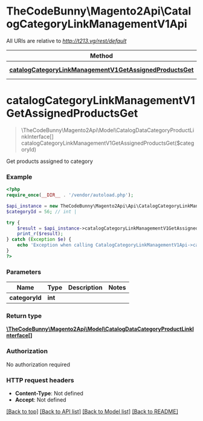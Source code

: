 # TheCodeBunny\Magento2Api\CatalogCategoryLinkManagementV1Api

All URIs are relative to *http://t213.vg/rest/default*

Method | HTTP request | Description
------------- | ------------- | -------------
[**catalogCategoryLinkManagementV1GetAssignedProductsGet**](CatalogCategoryLinkManagementV1Api.md#catalogCategoryLinkManagementV1GetAssignedProductsGet) | **GET** /V1/categories/{categoryId}/products | 


# **catalogCategoryLinkManagementV1GetAssignedProductsGet**
> \TheCodeBunny\Magento2Api\Model\CatalogDataCategoryProductLinkInterface[] catalogCategoryLinkManagementV1GetAssignedProductsGet($categoryId)



Get products assigned to category

### Example
```php
<?php
require_once(__DIR__ . '/vendor/autoload.php');

$api_instance = new TheCodeBunny\Magento2Api\Api\CatalogCategoryLinkManagementV1Api();
$categoryId = 56; // int | 

try {
    $result = $api_instance->catalogCategoryLinkManagementV1GetAssignedProductsGet($categoryId);
    print_r($result);
} catch (Exception $e) {
    echo 'Exception when calling CatalogCategoryLinkManagementV1Api->catalogCategoryLinkManagementV1GetAssignedProductsGet: ', $e->getMessage(), PHP_EOL;
}
?>
```

### Parameters

Name | Type | Description  | Notes
------------- | ------------- | ------------- | -------------
 **categoryId** | **int**|  |

### Return type

[**\TheCodeBunny\Magento2Api\Model\CatalogDataCategoryProductLinkInterface[]**](../Model/CatalogDataCategoryProductLinkInterface.md)

### Authorization

No authorization required

### HTTP request headers

 - **Content-Type**: Not defined
 - **Accept**: Not defined

[[Back to top]](#) [[Back to API list]](../../README.md#documentation-for-api-endpoints) [[Back to Model list]](../../README.md#documentation-for-models) [[Back to README]](../../README.md)

